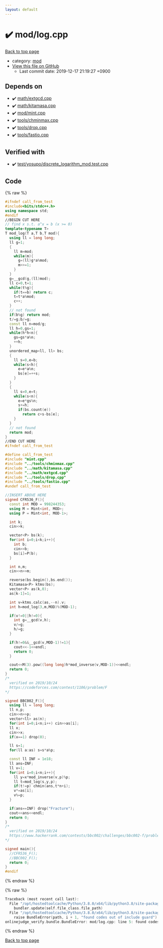 ```yaml
---
layout: default
---
```


<!-- mathjax config similar to math.stackexchange -->
<script type="text/javascript" async
  src="https://cdnjs.cloudflare.com/ajax/libs/mathjax/2.7.5/MathJax.js?config=TeX-MML-AM_CHTML">
</script>
<script type="text/x-mathjax-config">
  MathJax.Hub.Config({
    TeX: { equationNumbers: { autoNumber: "AMS" }},
    tex2jax: {
      inlineMath: [ ['$','$'] ],
      processEscapes: true
    },
    "HTML-CSS": { matchFontHeight: false },
    displayAlign: "left",
    displayIndent: "2em"
  });
</script>

<script type="text/javascript" src="https://cdnjs.cloudflare.com/ajax/libs/jquery/3.4.1/jquery.min.js"></script>
<script src="https://cdn.jsdelivr.net/npm/jquery-balloon-js@1.1.2/jquery.balloon.min.js" integrity="sha256-ZEYs9VrgAeNuPvs15E39OsyOJaIkXEEt10fzxJ20+2I=" crossorigin="anonymous"></script>
<script type="text/javascript" src="../../assets/js/copy-button.js"></script>
<link rel="stylesheet" href="../../assets/css/copy-button.css" />


# :heavy_check_mark: mod/log.cpp

<a href="../../index.html">Back to top page</a>

* category: <a href="../../index.html#ad148a3ca8bd0ef3b48c52454c493ec5">mod</a>
* <a href="{{ site.github.repository_url }}/blob/master/mod/log.cpp">View this file on GitHub</a>
    - Last commit date: 2019-12-17 21:19:27 +0900




## Depends on

* :heavy_check_mark: <a href="../math/extgcd.cpp.html">math/extgcd.cpp</a>
* :heavy_check_mark: <a href="../math/kitamasa.cpp.html">math/kitamasa.cpp</a>
* :heavy_check_mark: <a href="mint.cpp.html">mod/mint.cpp</a>
* :heavy_check_mark: <a href="../tools/chminmax.cpp.html">tools/chminmax.cpp</a>
* :heavy_check_mark: <a href="../tools/drop.cpp.html">tools/drop.cpp</a>
* :heavy_check_mark: <a href="../tools/fastio.cpp.html">tools/fastio.cpp</a>


## Verified with

* :heavy_check_mark: <a href="../../verify/test/yosupo/discrete_logarithm_mod.test.cpp.html">test/yosupo/discrete_logarithm_mod.test.cpp</a>


## Code

<a id="unbundled"></a>
{% raw %}
```cpp
#ifndef call_from_test
#include<bits/stdc++.h>
using namespace std;
#endif
//BEGIN CUT HERE
// find x s.t. a^x = b (x >= 0)
template<typename T>
T mod_log(T a,T b,T mod){
  using ll = long long;
  ll g=1;
  {
    ll m=mod;
    while(m){
      g=(ll)g*a%mod;
      m>>=1;
    }
  }
  g=__gcd(g,(ll)mod);
  ll c=0,t=1;
  while(t%g){
    if(t==b) return c;
    t=t*a%mod;
    c++;
  }
  // not found
  if(b%g) return mod;
  t/=g;b/=g;
  const ll n=mod/g;
  ll h=0,gs=1;
  while(h*h<n){
    gs=gs*a%n;
    ++h;
  }
  unordered_map<ll, ll> bs;
  {
    ll s=0,e=b;
    while(s<h){
      e=e*a%n;
      bs[e]=++s;
    }
  }
  {
    ll s=0,e=t;
    while(s<n){
      e=e*gs%n;
      s+=h;
      if(bs.count(e))
        return c+s-bs[e];
    }
  }
  // not found
  return mod;
}
//END CUT HERE
#ifndef call_from_test

#define call_from_test
#include "mint.cpp"
#include "../tools/chminmax.cpp"
#include "../math/kitamasa.cpp"
#include "../math/extgcd.cpp"
#include "../tools/drop.cpp"
#include "../tools/fastio.cpp"
#undef call_from_test

//INSERT ABOVE HERE
signed CFR536_F(){
  const int MOD = 998244353;
  using M = Mint<int, MOD>;
  using P = Mint<int, MOD-1>;

  int k;
  cin>>k;

  vector<P> bs(k);
  for(int i=0;i<k;i++){
    int b;
    cin>>b;
    bs[i]=P(b);
  }

  int n,m;
  cin>>n>>m;

  reverse(bs.begin(),bs.end());
  Kitamasa<P> ktms(bs);
  vector<P> as(k,0);
  as[k-1]=1;

  int v=ktms.calc(as,--n).v;
  int h=mod_log(3,m,MOD)%(MOD-1);

  if(v!=0||h!=0){
    int g=__gcd(v,h);
    v/=g;
    h/=g;
  }

  if(h!=0&&__gcd(v,MOD-1)!=1){
    cout<<-1<<endl;
    return 0;
  }

  cout<<M(3).pow((long long)h*mod_inverse(v,MOD-1))<<endl;
  return 0;
}
/*
  verified on 2019/10/24
  https://codeforces.com/contest/1106/problem/F
*/

signed BBC002_F(){
  using ll = long long;
  ll n,p;
  cin>>n>>p;
  vector<ll> as(n);
  for(int i=0;i<n;i++) cin>>as[i];
  ll x;
  cin>>x;
  if(x==1) drop(0);

  ll s=1;
  for(ll a:as) s=s*a%p;

  const ll INF = 1e18;
  ll ans=INF;
  ll v=1;
  for(int i=0;i<n;i++){
    ll y=x*mod_inverse(v,p)%p;
    ll t=mod_log(s,y,p);
    if(t!=p) chmin(ans,t*n+i);
    v*=as[i];
    v%=p;
  }

  if(ans==INF) drop("Fracture");
  cout<<ans<<endl;
  return 0;
}
/*
  verified on 2019/10/24
  https://www.hackerrank.com/contests/bbc002/challenges/bbc002-f/problem
*/

signed main(){
  //CFR536_F();
  //BBC002_F();
  return 0;
}
#endif

```
{% endraw %}

<a id="bundled"></a>
{% raw %}
```cpp
Traceback (most recent call last):
  File "/opt/hostedtoolcache/Python/3.8.0/x64/lib/python3.8/site-packages/onlinejudge_verify/docs.py", line 339, in write_contents
    bundler.update(self.file_class.file_path)
  File "/opt/hostedtoolcache/Python/3.8.0/x64/lib/python3.8/site-packages/onlinejudge_verify/bundle.py", line 119, in update
    raise BundleError(path, i + 1, "found codes out of include guard")
onlinejudge_verify.bundle.BundleError: mod/log.cpp: line 5: found codes out of include guard

```
{% endraw %}

<a href="../../index.html">Back to top page</a>

